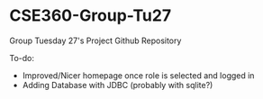 # CSE360-Group-Tu27
Group Tuesday 27's Project Github Repository

To-do:

- Improved/Nicer homepage once role is selected and logged in
- Adding Database with JDBC (probably with sqlite?)
